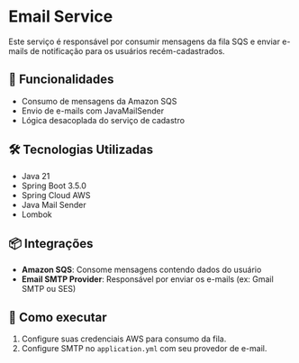 # Email Service

Este serviço é responsável por consumir mensagens da fila SQS e enviar e-mails de notificação para os usuários recém-cadastrados.

## 📌 Funcionalidades

- Consumo de mensagens da Amazon SQS
- Envio de e-mails com JavaMailSender
- Lógica desacoplada do serviço de cadastro

## 🛠️ Tecnologias Utilizadas

- Java 21
- Spring Boot 3.5.0
- Spring Cloud AWS
- Java Mail Sender
- Lombok

## 📦 Integrações

- **Amazon SQS**: Consome mensagens contendo dados do usuário
- **Email SMTP Provider**: Responsável por enviar os e-mails (ex: Gmail SMTP ou SES)

## 🚀 Como executar

1. Configure suas credenciais AWS para consumo da fila.
2. Configure SMTP no `application.yml` com seu provedor de e-mail.